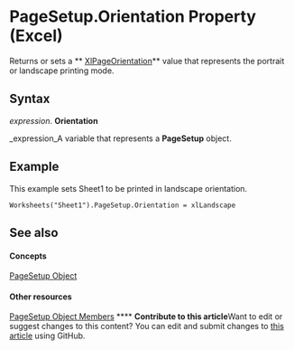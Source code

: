 
# PageSetup.Orientation Property (Excel)

Returns or sets a  ** [XlPageOrientation](b62e112f-a347-7711-c6fd-925bed84ed47.md)** value that represents the portrait or landscape printing mode.


## Syntax

 _expression_. **Orientation**

 _expression_A variable that represents a  **PageSetup** object.


## Example

This example sets Sheet1 to be printed in landscape orientation.


```
Worksheets("Sheet1").PageSetup.Orientation = xlLandscape
```


## See also


#### Concepts


 [PageSetup Object](2fd22df9-5987-f723-04a9-9a3f2e84ac81.md)
#### Other resources


 [PageSetup Object Members](feabe079-cb03-f560-6032-88f5585ec8a8.md)
****   **Contribute to this article**Want to edit or suggest changes to this content? You can edit and submit changes to  [this article](https://github.com/jhershey00/VBA_Excel_Test/OpenXMLCon/articles/9e41d5c8-e887-3212-c298-c2921137ec9c.md) using GitHub.

